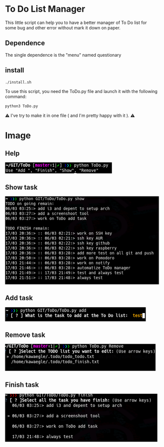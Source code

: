 # To Do List Manager

This little script can help you to have a better manager of To Do list for some bug and other error without mark it down on paper.

## Dependence

The single dependence is the "menu" named questionary

## install

```sh
./install.sh
```

To use this script, you need the ToDo.py file and launch it with the following command:
```sh
python3 ToDo.py
```

:warning: I've try to make it in one file ( and I'm pretty happy with it ). :warning:

# Image

## Help
![To Do Menu](src/help.png)

## Show task
![To Do show](src/show.png)

## Add task
![To Do add](src/add.png)

## Remove task
![To_Do_Remove](src/remove.png)

## Finish task
![To Do finish](src/finish.png)
